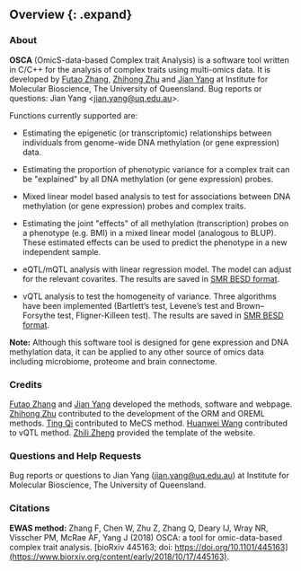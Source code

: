 ## Overview {: .expand}

### About

**OSCA** (OmicS-data-based Complex trait Analysis) is a software tool
written in C/C++ for the analysis of complex traits using multi-omics
data. It is developed by [Futao Zhang](http://researchers.uq.edu.au/researcher/12709), [Zhihong Zhu](http://researchers.uq.edu.au/researcher/3051) and [Jian Yang](http://researchers.uq.edu.au/researcher/2713) at Institute for Molecular Bioscience, The University of Queensland. Bug reports or questions: Jian Yang <<jian.yang@uq.edu.au>\>.

Functions currently supported are:

-   Estimating the epigenetic (or transcriptomic) relationships between individuals from genome-wide DNA methylation (or gene expression) data.

-   Estimating the proportion of phenotypic variance for a complex trait can be "explained" by all DNA methylation (or gene expression) probes.

-   Mixed linear model based analysis to test for associations between DNA methylation (or gene expression) probes and complex traits.

-   Estimating the joint "effects" of all methylation (transcription) probes on a phenotype (e.g. BMI) in a mixed linear model (analogous to BLUP). These estimated effects can be used to predict the phenotype in a new independent sample.

-   eQTL/mQTL analysis with linear regression model. The model can adjust for the relevant covarites. The results are saved in [SMR BESD format](http://cnsgenomics.com/software/smr/#DataManagement).

-   vQTL analysis to test the homogeneity of variance. Three algorithms have been implemented (Bartlett’s test, Levene’s test and Brown–Forsythe test, Fligner-Killeen test). The results are saved in [SMR BESD format](http://cnsgenomics.com/software/smr/#DataManagement).

**Note:** Although this software tool is designed for gene expression and DNA methylation data, it can be applied to any other source of omics data including microbiome, proteome and brain connectome.


### Credits 

[Futao Zhang](http://researchers.uq.edu.au/researcher/12709) and [Jian Yang](http://researchers.uq.edu.au/researcher/2713) developed the methods, software and webpage. [Zhihong Zhu](http://researchers.uq.edu.au/researcher/3051) contributed to the development of the ORM and OREML methods. [Ting Qi](http://researchers.uq.edu.au/researcher/15871) contributed to MeCS method. [Huanwei Wang](mailto:huanwei.wang@imb.uq.edu.au) contributed to vQTL method. [Zhili Zheng](mailto:zhili.zheng@imb.uq.edu.au) provided the template of the website.


### Questions and Help Requests 
Bug reports or questions to Jian Yang (<jian.yang@uq.edu.au>) at
Institute for Molecular Bioscience, The University of Queensland.


### Citations 

**EWAS method:**
Zhang F, Chen W, Zhu Z, Zhang Q, Deary IJ, Wray NR, Visscher PM, McRae AF, Yang J (2018) OSCA: a tool for omic-data-based complex trait analysis. [bioRxiv 445163; doi: https://doi.org/10.1101/445163](https://www.biorxiv.org/content/early/2018/10/17/445163).

